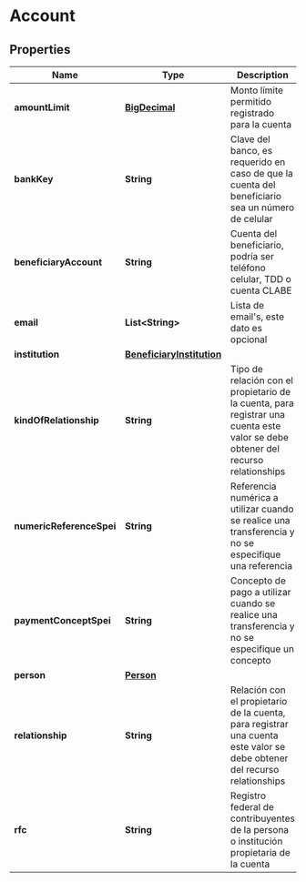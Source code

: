 # Account

## Properties
Name | Type | Description | Notes
------------ | ------------- | ------------- | -------------
**amountLimit** | [**BigDecimal**](BigDecimal.md) | Monto límite permitido registrado para la cuenta | 
**bankKey** | **String** | Clave del banco, es requerido en caso de que la cuenta del beneficiario sea un número de celular |  [optional]
**beneficiaryAccount** | **String** | Cuenta del beneficiario, podría ser teléfono celular, TDD o cuenta CLABE | 
**email** | **List&lt;String&gt;** | Lista de email&#x27;s, este dato es opcional |  [optional]
**institution** | [**BeneficiaryInstitution**](BeneficiaryInstitution.md) |  |  [optional]
**kindOfRelationship** | **String** | Tipo de relación con el propietario de la cuenta, para registrar una cuenta este valor se debe obtener  del recurso relationships | 
**numericReferenceSpei** | **String** | Referencia numérica a utilizar cuando se realice una transferencia y no se especifique una referencia |  [optional]
**paymentConceptSpei** | **String** | Concepto de pago a utilizar cuando se realice una transferencia y no se especifique un concepto |  [optional]
**person** | [**Person**](Person.md) |  |  [optional]
**relationship** | **String** | Relación con el propietario de la cuenta, para registrar una cuenta este valor se debe obtener  del recurso relationships | 
**rfc** | **String** | Registro federal de contribuyentes de la persona o institución propietaria de la cuenta | 
